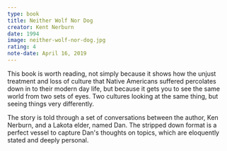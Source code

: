 ```yaml
---
type: book
title: Neither Wolf Nor Dog
creator: Kent Nerburn
date: 1994
image: neither-wolf-nor-dog.jpg
rating: 4
note-date: April 16, 2019
---
```


This book is worth reading, not simply because it shows how the unjust treatment and loss of culture that Native Americans suffered percolates down in to their modern day life, but because it gets you to see the same world from two sets of eyes. Two cultures looking at the same thing, but seeing things very differently.

The story is told through a set of conversations between the author, Ken Nerburn, and a Lakota elder, named Dan. The stripped down format is a perfect vessel to capture Dan's thoughts on topics, which are eloquently stated and deeply personal.
